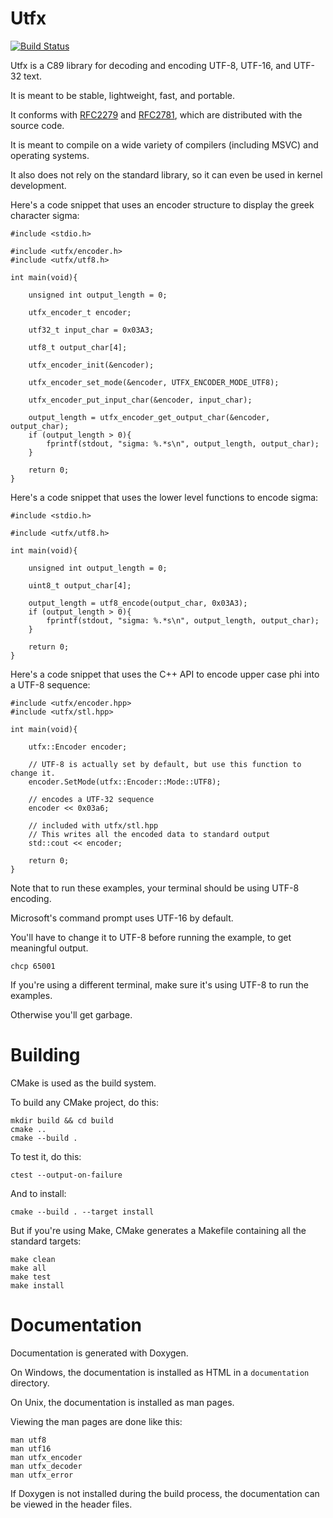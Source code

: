 Utfx
====

[![Build Status](https://travis-ci.org/tholberton/utfx.svg?branch=master)](https://travis-ci.org/tholberton/utfx)

Utfx is a C89 library for decoding and encoding UTF-8, UTF-16, and UTF-32 text.

It is meant to be stable, lightweight, fast, and portable.

It conforms with [RFC2279](https://www.ietf.org/rfc/rfc2781.txt) and [RFC2781](https://www.ietf.org/rfc/rfc2279.txt), which are distributed with the source code.

It is meant to compile on a wide variety of compilers (including MSVC) and operating systems.

It also does not rely on the standard library, so it can even be used in kernel development.

Here's a code snippet that uses an encoder structure to display the greek character sigma:

```
#include <stdio.h>

#include <utfx/encoder.h>
#include <utfx/utf8.h>

int main(void){

	unsigned int output_length = 0;

	utfx_encoder_t encoder;

	utf32_t input_char = 0x03A3;

	utf8_t output_char[4];

	utfx_encoder_init(&encoder);

	utfx_encoder_set_mode(&encoder, UTFX_ENCODER_MODE_UTF8);

	utfx_encoder_put_input_char(&encoder, input_char);

	output_length = utfx_encoder_get_output_char(&encoder, output_char);
	if (output_length > 0){
		fprintf(stdout, "sigma: %.*s\n", output_length, output_char);
	}

	return 0;
}
```

Here's a code snippet that uses the lower level functions to encode sigma:

```
#include <stdio.h>

#include <utfx/utf8.h>

int main(void){

	unsigned int output_length = 0;

	uint8_t output_char[4];

	output_length = utf8_encode(output_char, 0x03A3);
	if (output_length > 0){
		fprintf(stdout, "sigma: %.*s\n", output_length, output_char);
	}

	return 0;
}
```

Here's a code snippet that uses the C++ API to encode upper case phi into a UTF-8 sequence:

```
#include <utfx/encoder.hpp>
#include <utfx/stl.hpp>

int main(void){

	utfx::Encoder encoder;

	// UTF-8 is actually set by default, but use this function to change it.
	encoder.SetMode(utfx::Encoder::Mode::UTF8);

	// encodes a UTF-32 sequence
	encoder << 0x03a6;

	// included with utfx/stl.hpp
	// This writes all the encoded data to standard output
	std::cout << encoder;

	return 0;
}
```

Note that to run these examples, your terminal should be using UTF-8 encoding.

Microsoft's command prompt uses UTF-16 by default.

You'll have to change it to UTF-8 before running the example, to get meaningful output.

```
chcp 65001
```

If you're using a different terminal, make sure it's using UTF-8 to run the examples.

Otherwise you'll get garbage.

# Building

CMake is used as the build system.

To build any CMake project, do this:

```
mkdir build && cd build
cmake ..
cmake --build .
```

To test it, do this:

```
ctest --output-on-failure
```

And to install:

```
cmake --build . --target install
```

But if you're using Make, CMake generates a Makefile containing all the standard targets:

```
make clean
make all
make test
make install
```

# Documentation

Documentation is generated with Doxygen.

On Windows, the documentation is installed as HTML in a `documentation` directory.

On Unix, the documentation is installed as man pages.

Viewing the man pages are done like this:

```
man utf8
man utf16
man utfx_encoder
man utfx_decoder
man utfx_error
```

If Doxygen is not installed during the build process, the documentation can be viewed in the header files.

